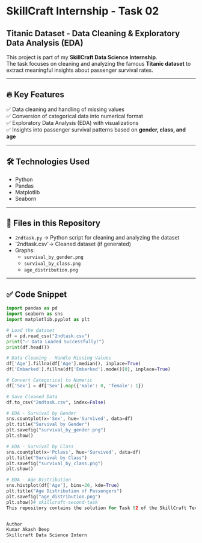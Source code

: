 # SkillCraft Internship - Task 02  
## Titanic Dataset - Data Cleaning & Exploratory Data Analysis (EDA)  

This project is part of my **SkillCraft Data Science Internship**.  
The task focuses on cleaning and analyzing the famous **Titanic dataset** to extract meaningful insights about passenger survival rates.

---

## 🔥 Key Features  
✅ Data cleaning and handling of missing values  
✅ Conversion of categorical data into numerical format  
✅ Exploratory Data Analysis (EDA) with visualizations  
✅ Insights into passenger survival patterns based on **gender, class, and age**  

---

## 🛠 Technologies Used  
- Python  
- Pandas  
- Matplotlib  
- Seaborn  

---

## 📂 Files in this Repository  
- `2ndtask.py` → Python script for cleaning and analyzing the dataset  
- '2ndtask.csv'→ Cleaned dataset (if generated)  
- Graphs:  
  - `survival_by_gender.png`  
  - `survival_by_class.png`  
  - `age_distribution.png`  

---

## ✅ Code Snippet  

```python
import pandas as pd
import seaborn as sns
import matplotlib.pyplot as plt

# Load the dataset
df = pd.read_csv("2ndtask.csv")
print("✅ Data Loaded Successfully!")
print(df.head())

# Data Cleaning - Handle Missing Values
df['Age'].fillna(df['Age'].median(), inplace=True)
df['Embarked'].fillna(df['Embarked'].mode()[0], inplace=True)

# Convert Categorical to Numeric
df['Sex'] = df['Sex'].map({'male': 0, 'female': 1})

# Save Cleaned Data
df.to_csv("2ndtask.csv", index=False)

# EDA - Survival by Gender
sns.countplot(x='Sex', hue='Survived', data=df)
plt.title("Survival by Gender")
plt.savefig("survival_by_gender.png")
plt.show()

# EDA - Survival by Class
sns.countplot(x='Pclass', hue='Survived', data=df)
plt.title("Survival by Class")
plt.savefig("survival_by_class.png")
plt.show()

# EDA - Age Distribution
sns.histplot(df['Age'], bins=20, kde=True)
plt.title("Age Distribution of Passengers")
plt.savefig("age_distribution.png")
plt.show()# skillcraft-second-task
This repository contains the solution for Task 02 of the SkillCraft Technology internship program. The objective of this task is to perform data cleaning and exploratory data analysis (EDA) on a dataset of choice — in this case, the Titanic dataset from Kaggle


Author
Kumar Akash Deep
Skillcraft Data Science Intern
